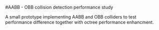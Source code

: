#AABB - OBB collision detection performance study

A small prototype implementing AABB and OBB colliders to test performance difference together with octree performance enhancment.

